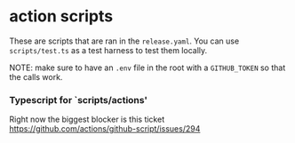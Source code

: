 # action scripts

These are scripts that are ran in the `release.yaml`.
You can use `scripts/test.ts` as a test harness to test them locally.

NOTE: make sure to have an `.env` file in the root with a `GITHUB_TOKEN` so that the calls work.

### Typescript for `scripts/actions'
Right now the biggest blocker is this ticket
https://github.com/actions/github-script/issues/294
